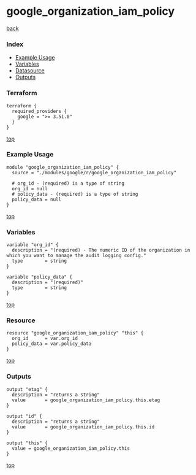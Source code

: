 # google_organization_iam_policy

[back](../google.md)

### Index

- [Example Usage](#example-usage)
- [Variables](#variables)
- [Datasource](#datasource)
- [Outputs](#outputs)

### Terraform

```hcl
terraform {
  required_providers {
    google = ">= 3.51.0"
  }
}
```

[top](#index)

### Example Usage

```hcl
module "google_organization_iam_policy" {
  source = "./modules/google/r/google_organization_iam_policy"

  # org_id - (required) is a type of string
  org_id = null
  # policy_data - (required) is a type of string
  policy_data = null
}
```

[top](#index)

### Variables

```hcl
variable "org_id" {
  description = "(required) - The numeric ID of the organization in which you want to manage the audit logging config."
  type        = string
}

variable "policy_data" {
  description = "(required)"
  type        = string
}
```

[top](#index)

### Resource

```hcl
resource "google_organization_iam_policy" "this" {
  org_id      = var.org_id
  policy_data = var.policy_data
}
```

[top](#index)

### Outputs

```hcl
output "etag" {
  description = "returns a string"
  value       = google_organization_iam_policy.this.etag
}

output "id" {
  description = "returns a string"
  value       = google_organization_iam_policy.this.id
}

output "this" {
  value = google_organization_iam_policy.this
}
```

[top](#index)